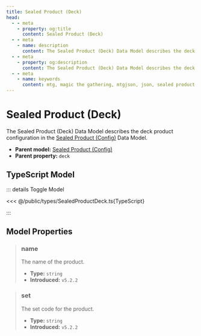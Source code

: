 ```yaml
---
title: Sealed Product (Deck)
head:
  - - meta
    - property: og:title
      content: Sealed Product (Deck)
  - - meta
    - name: description
      content: The Sealed Product (Deck) Data Model describes the deck product properties for the purchaseable product of a Set Data Model.
  - - meta
    - property: og:description
      content: The Sealed Product (Deck) Data Model describes the deck product properties for the purchaseable product of a Set Data Model.
  - - meta
    - name: keywords
      content: mtg, magic the gathering, mtgjson, json, sealed product deck
---
```


# Sealed Product (Deck)

The Sealed Product (Deck) Data Model describes the deck product configuration in the [Sealed Product (Config)](/data-models/sealed-product/sealed-product-config/) Data Model.

- **Parent model:** [Sealed Product (Config)](/data-models/sealed-product/sealed-product-config/)
- **Parent property:** `deck`

## TypeScript Model

::: details Toggle Model

<<< @/public/types/SealedProductDeck.ts{TypeScript}

:::

## Model Properties

> ### name
>
> The name of the product.
>
> - **Type:** `string`
> - **Introduced:** `v5.2.2`

> ### set
>
> The set code for the product.
>
> - **Type:** `string`
> - **Introduced:** `v5.2.2`
